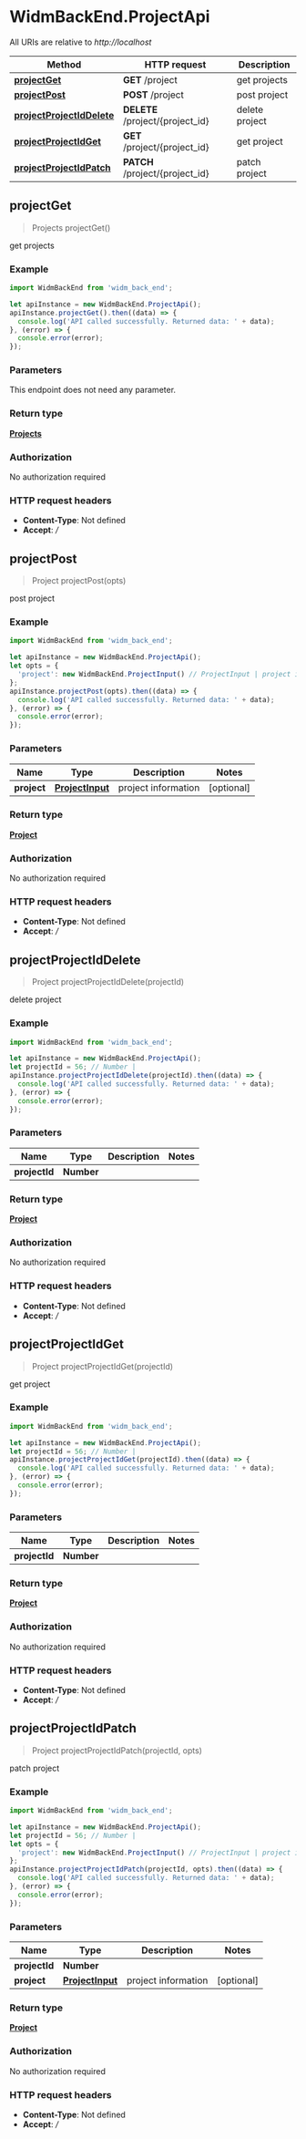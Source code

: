 # WidmBackEnd.ProjectApi

All URIs are relative to *http://localhost*

Method | HTTP request | Description
------------- | ------------- | -------------
[**projectGet**](ProjectApi.md#projectGet) | **GET** /project | get projects
[**projectPost**](ProjectApi.md#projectPost) | **POST** /project | post project
[**projectProjectIdDelete**](ProjectApi.md#projectProjectIdDelete) | **DELETE** /project/{project_id} | delete project
[**projectProjectIdGet**](ProjectApi.md#projectProjectIdGet) | **GET** /project/{project_id} | get project
[**projectProjectIdPatch**](ProjectApi.md#projectProjectIdPatch) | **PATCH** /project/{project_id} | patch project



## projectGet

> Projects projectGet()

get projects

### Example

```javascript
import WidmBackEnd from 'widm_back_end';

let apiInstance = new WidmBackEnd.ProjectApi();
apiInstance.projectGet().then((data) => {
  console.log('API called successfully. Returned data: ' + data);
}, (error) => {
  console.error(error);
});

```

### Parameters

This endpoint does not need any parameter.

### Return type

[**Projects**](Projects.md)

### Authorization

No authorization required

### HTTP request headers

- **Content-Type**: Not defined
- **Accept**: */*


## projectPost

> Project projectPost(opts)

post project

### Example

```javascript
import WidmBackEnd from 'widm_back_end';

let apiInstance = new WidmBackEnd.ProjectApi();
let opts = {
  'project': new WidmBackEnd.ProjectInput() // ProjectInput | project information
};
apiInstance.projectPost(opts).then((data) => {
  console.log('API called successfully. Returned data: ' + data);
}, (error) => {
  console.error(error);
});

```

### Parameters


Name | Type | Description  | Notes
------------- | ------------- | ------------- | -------------
 **project** | [**ProjectInput**](ProjectInput.md)| project information | [optional] 

### Return type

[**Project**](Project.md)

### Authorization

No authorization required

### HTTP request headers

- **Content-Type**: Not defined
- **Accept**: */*


## projectProjectIdDelete

> Project projectProjectIdDelete(projectId)

delete project

### Example

```javascript
import WidmBackEnd from 'widm_back_end';

let apiInstance = new WidmBackEnd.ProjectApi();
let projectId = 56; // Number | 
apiInstance.projectProjectIdDelete(projectId).then((data) => {
  console.log('API called successfully. Returned data: ' + data);
}, (error) => {
  console.error(error);
});

```

### Parameters


Name | Type | Description  | Notes
------------- | ------------- | ------------- | -------------
 **projectId** | **Number**|  | 

### Return type

[**Project**](Project.md)

### Authorization

No authorization required

### HTTP request headers

- **Content-Type**: Not defined
- **Accept**: */*


## projectProjectIdGet

> Project projectProjectIdGet(projectId)

get project

### Example

```javascript
import WidmBackEnd from 'widm_back_end';

let apiInstance = new WidmBackEnd.ProjectApi();
let projectId = 56; // Number | 
apiInstance.projectProjectIdGet(projectId).then((data) => {
  console.log('API called successfully. Returned data: ' + data);
}, (error) => {
  console.error(error);
});

```

### Parameters


Name | Type | Description  | Notes
------------- | ------------- | ------------- | -------------
 **projectId** | **Number**|  | 

### Return type

[**Project**](Project.md)

### Authorization

No authorization required

### HTTP request headers

- **Content-Type**: Not defined
- **Accept**: */*


## projectProjectIdPatch

> Project projectProjectIdPatch(projectId, opts)

patch project

### Example

```javascript
import WidmBackEnd from 'widm_back_end';

let apiInstance = new WidmBackEnd.ProjectApi();
let projectId = 56; // Number | 
let opts = {
  'project': new WidmBackEnd.ProjectInput() // ProjectInput | project information
};
apiInstance.projectProjectIdPatch(projectId, opts).then((data) => {
  console.log('API called successfully. Returned data: ' + data);
}, (error) => {
  console.error(error);
});

```

### Parameters


Name | Type | Description  | Notes
------------- | ------------- | ------------- | -------------
 **projectId** | **Number**|  | 
 **project** | [**ProjectInput**](ProjectInput.md)| project information | [optional] 

### Return type

[**Project**](Project.md)

### Authorization

No authorization required

### HTTP request headers

- **Content-Type**: Not defined
- **Accept**: */*

